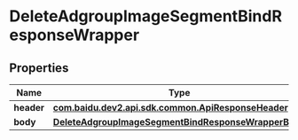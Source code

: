 

# DeleteAdgroupImageSegmentBindResponseWrapper


## Properties

Name | Type | Description | Notes
------------ | ------------- | ------------- | -------------
**header** | [**com.baidu.dev2.api.sdk.common.ApiResponseHeader**](com.baidu.dev2.api.sdk.common.ApiResponseHeader.md) |  |  [optional]
**body** | [**DeleteAdgroupImageSegmentBindResponseWrapperBody**](DeleteAdgroupImageSegmentBindResponseWrapperBody.md) |  |  [optional]




